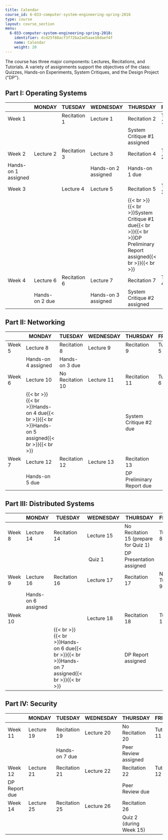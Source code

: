 ```yaml
---
title: Calendar
course_id: 6-033-computer-system-engineering-spring-2018
type: course
layout: course_section
menu:
  6-033-computer-system-engineering-spring-2018:
    identifier: dcd25f88acf3f72ba2ad5aae10daef4f
    name: Calendar
    weight: 20
---
```

The course has three major components: Lectures, Recitations, and Tutorials. A variety of assignments support the objectives of the class: Quizzes, Hands-on Experiments, System Critiques, and the Design Project ("DP").

Part I: Operating Systems
-------------------------

|   | MONDAY | TUESDAY | WEDNESDAY | THURSDAY | FRIDAY |
| --- | --- | --- | --- | --- | --- |
| Week 1 |   | Recitation 1 | Lecture 1 | Recitation 2 | Tutorial 1 |
|   |   |   |   | System Critique #1 assigned |
| Week 2 | Lecture 2 | Recitation 3 | Lecture 3 | Recitation 4 | Tutorial 2 |
| Hands-on 1 assigned |   |   | Hands-on 2 assigned   | Hands-on 1 due |
| Week 3 |   | Lecture 4 | Lecture 5 | Recitation 5 | Tutorial 3 |
|   |   |   |   | {{< br >}}{{< br >}}System Critique #1 due{{< br >}}{{< br >}}DP Preliminary Report assigned{{< br >}}{{< br >}} |
| Week 4 | Lecture 6 | Recitation 6 | Lecture 7 | Recitation 7 | Tutorial 4 |
|   | Hands-on 2 due |   | Hands-on 3 assigned | System Critique #2 assigned 

Part II: Networking
-------------------

|   | MONDAY | TUESDAY | WEDNESDAY | THURSDAY | FRIDAY |
| --- | --- | --- | --- | --- | --- |
| Week 5 | Lecture 8 | Recitation 8 | Lecture 9 | Recitation 9 | Tutorial 5 |
|   | Hands-on 4 assigned | Hands-on 3 due |   |   |
| Week 6 | Lecture 10 | No Recitation 10 | Lecture 11 | Recitation 11 | Tutorial 6 |
|   | {{< br >}}{{< br >}}Hands-on 4 due{{< br >}}{{< br >}}Hands-on 5 assigned{{< br >}}{{< br >}} |   |   | System Critique #2 due |
| Week 7 | Lecture 12 | Recitation 12 | Lecture 13 | Recitation 13 |   |
|   | Hands-on 5 due |   |   | DP Preliminary Report due 

Part III: Distributed Systems
-----------------------------

|   | MONDAY | TUESDAY | WEDNESDAY | THURSDAY | FRIDAY |
| --- | --- | --- | --- | --- | --- |
| Week 8 | Lecture 14 | Recitation 14 | Lecture 15 | No Recitation 15 (prepare for Quiz 1) | Tutorial 8 |
|   |   |   |  Quiz 1 | DP Presentation assigned |
| Week 9 | Lecture 16 | Recitation 16 | Lecture 17 | Recitation 17 | No Tutorial 9 |
|   | Hands-on 6 assigned |   |   |   |
| Week 10 |   |   | Lecture 18 | Recitation 18 | Tutorial 10 |
|   |   | {{< br >}}{{< br >}}Hands-on 6 due{{< br >}}{{< br >}}Hands-on 7 assigned{{< br >}}{{< br >}} |   | DP Report assigned 

Part IV: Security
-----------------

|   | MONDAY | TUESDAY | WEDNESDAY | THURSDAY | FRIDAY |
| --- | --- | --- | --- | --- | --- |
| Week 11 | Lecture 19 | Recitation 19 | Lecture 20 | No Recitation 20 | Tutorial 11 |
|   |   | Hands-on 7 due |   | Peer Review assigned |
| Week 12 | Lecture 21 | Recitation 21 | Lecture 22 | Recitation 22 | Tutorial 12 |{{< br >}}{{< br >}}| Week 13 | Lecture 23 | Recitation 23 | Lecture 24 | Recitation 24 | No Tutorial 13 |
| DP Report due |   |   |   | Peer Review due |
| Week 14 | Lecture 25 | Recitation 25 | Lecture 26 | Recitation 26 |   |
|   |   |   |   | Quiz 2 (during Week 15)